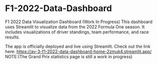 # F1-2022-Data-Dashboard
F1 2022 Data Visualization Dashboard (Work In Progress)
This dashboard uses Streamlit to visualize data from the 2022 Formula One season. It includes visualizations of driver standings, team performance, and race results.

The app is officially deployed and live using Streamlit.
Check out the link here: https://av-3-f1-2022-data-dashboard-home-2zmuk4.streamlit.app/
NOTE:(The Grand Prix statistics page is still a work in progress)

